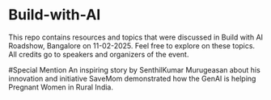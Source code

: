 # Build-with-AI
This repo contains resources and topics that were discussed in Build with AI Roadshow, Bangalore on 11-02-2025. Feel free to explore on these topics. All credits go to speakers and organizers of the event.

#Special Mention
An inspiring story by SenthilKumar Murugeasan about his innovation and initiative SaveMom demonstrated how the GenAI is helping Pregnant Women in Rural India.
